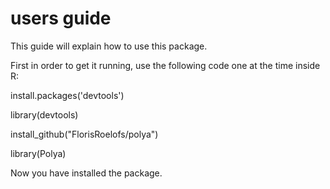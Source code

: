 # users guide

This guide will explain how to use this package.

First in order to get it running, use the following code  one at the time inside R:

install.packages('devtools')

library(devtools)

install_github("FlorisRoelofs/polya")

library(Polya)

Now you have installed the package.


